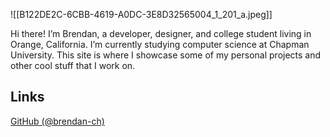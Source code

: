 ![[B122DE2C-6CBB-4619-A0DC-3E8D32565004_1_201_a.jpeg]]

Hi there! I’m Brendan, a developer, designer, and college student living in Orange, California. I’m currently studying computer science at Chapman University. This site is where I showcase some of my personal projects and other cool stuff that I work on.

## Links
[GitHub (@brendan-ch)](https://github.com/brendan-ch)